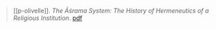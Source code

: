 > [[p-olivelle]]. *The Āśrama System: The History of Hermeneutics of a Religious Institution*. [pdf](a/p-olivelle1993.pdf)